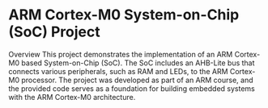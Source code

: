 # ARM Cortex-M0 System-on-Chip (SoC) Project

Overview
This project demonstrates the implementation of an ARM Cortex-M0 based System-on-Chip (SoC). The SoC includes an AHB-Lite bus that connects various peripherals, such as RAM and LEDs, to the ARM Cortex-M0 processor. The project was developed as part of an ARM course, and the provided code serves as a foundation for building embedded systems with the ARM Cortex-M0 architecture.

